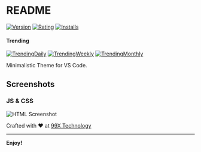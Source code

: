 # README

[![Version](https://vsmarketplacebadge.apphb.com/version/raashida.fixthecode-vs.svg)](https://marketplace.visualstudio.com/items?itemName=raashida.fixthecode-vs)
[![Rating](https://vsmarketplacebadge.apphb.com/rating/raashida.fixthecode-vs.svg)](https://marketplace.visualstudio.com/items?itemName=raashida.fixthecode-vs)
[![Installs](https://vsmarketplacebadge.apphb.com/installs/raashida.fixthecode-vs.svg)](https://marketplace.visualstudio.com/items?itemName=raashida.fixthecode-vs)

#### Trending

[![TrendingDaily](https://vsmarketplacebadge.apphb.com/trending-daily/raashida.fixthecode-vs.svg)](https://marketplace.visualstudio.com/items?itemName=raashida.fixthecode-vs)
[![TrendingWeekly](https://vsmarketplacebadge.apphb.com/trending-weekly/raashida.fixthecode-vs.svg)](https://marketplace.visualstudio.com/items?itemName=raashida.fixthecode-vs)
[![TrendingMonthly](https://vsmarketplacebadge.apphb.com/trending-monthly/raashida.fixthecode-vs.svg)](https://marketplace.visualstudio.com/items?itemName=raashida.fixthecode-vs)


Minimalistic Theme for VS Code.

Screenshots
---

### JS & CSS
![HTML Screenshot](https://github.com/99xt/Sea-green-theme/blob/master/img/js&css.jpg)


Crafted with :heart: at <a href="http://99xtechnology.com/">99X Technology</a>

---


**Enjoy!**
